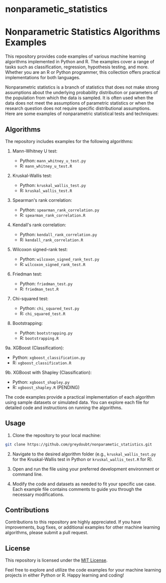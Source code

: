 # nonparametic_statistics

# Nonparametric Statistics Algorithms Examples

This repository provides code examples of various machine learning algorithms implemented in Python and R. The examples cover a range of tasks such as classification, regression, hypothesis testing, and more. Whether you are an R or Python programmer, this collection offers practical implementations for both languages.

Nonparametric statistics is a branch of statistics that does not make strong assumptions about the underlying probability distribution or parameters of the population from which the data is sampled. It is often used when the data does not meet the assumptions of parametric statistics or when the research question does not require specific distributional assumptions. Here are some examples of nonparametric statistical tests and techniques:

## Algorithms

The repository includes examples for the following algorithms:

1. Mann-Whitney U test:
   - Python: `mann_whitney_u_test.py`
   - R: `mann_whitney_u_test.R`

2. Kruskal-Wallis test:
   - Python: `kruskal_wallis_test.py`
   - R: `kruskal_wallis_test.R`

3. Spearman's rank correlation:
   - Python: `spearman_rank_correlation.py`
   - R: `spearman_rank_correlation.R`

4. Kendall's rank correlation:
   - Python: `kendall_rank_correlation.py`
   - R: `kendall_rank_correlation.R`

5. Wilcoxon signed-rank test:
   - Python: `wilcoxon_signed_rank_test.py`
   - R: `wilcoxon_signed_rank_test.R`

6. Friedman test:
   - Python: `friedman_test.py`
   - R: `friedman_test.R`

7. Chi-squared test:
   - Python: `chi_squared_test.py`
   - R: `chi_squared_test.R`

8. Bootstrapping:
   - Python: `bootstrapping.py`
   - R: `bootstrapping.R`

9a. XGBoost (Classification):
   - Python: `xgboost_classification.py`
   - R: `xgboost_classification.R`

9b. XGBoost with Shapley (Classification):
   - Python: `xgboost_shapley.py`
   - R: `xgboost_shapley.R` (PENDING)

The code examples provide a practical implementation of each algorithm using sample datasets or simulated data. You can explore each file for detailed code and instructions on running the algorithms.

## Usage

1. Clone the repository to your local machine:

```bash
git clone https://github.com/greydoubt/nonparametic_statistics.git
```

2. Navigate to the desired algorithm folder (e.g., `kruskal_wallis_test.py` for the Kruskal-Wallis test in Python or `kruskal_wallis_test.R` for R).

3. Open and run the file using your preferred development environment or command line.

4. Modify the code and datasets as needed to fit your specific use case. Each example file contains comments to guide you through the necessary modifications.

## Contributions

Contributions to this repository are highly appreciated. If you have improvements, bug fixes, or additional examples for other machine learning algorithms, please submit a pull request.

## License

This repository is licensed under the [MIT License](LICENSE).

Feel free to explore and utilize the code examples for your machine learning projects in either Python or R. Happy learning and coding!
